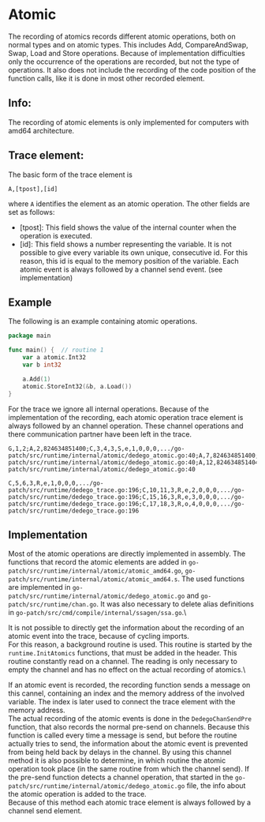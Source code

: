 # Atomic
The recording of atomics records different atomic operations, both on normal types and on atomic types. This includes Add, CompareAndSwap, Swap, Load and Store operations. Because of implementation difficulties only the occurrence of the operations are recorded, but not the type of operations. It also does not include the recording of the code position 
of the function calls, like it is done in most other recorded element.

## Info:
The recording of atomic elements is only implemented for computers with amd64 architecture.

## Trace element:
The basic form of the trace element is 
```
A,[tpost],[id]
```
where `A` identifies the element as an atomic operation.
The other fields are set as follows:
- [tpost]: This field shows the value of the internal counter when the operation is executed.
- [id]: This field shows a number representing the variable. It is not possible to give every variable its own unique, consecutive id. For this reason, this id is equal to the memory position of the variable.
Each atomic event is always followed by a channel send event. (see implementation)

## Example
The following is an example containing atomic operations.
```go
package main

func main() {  // routine 1
    var a atomic.Int32
	var b int32

	a.Add(1)
	atomic.StoreInt32(&b, a.Load())
}
```
For the trace we ignore all internal operations. Because of the implementation of the recording, each atomic operation trace element is always followed by an channel operation. These channel operations and there communication partner have been left in the trace.
```
G,1,2;A,2,824634851400;C,3,4,3,S,e,1,0,0,0,.../go-patch/src/runtime/internal/atomic/dedego_atomic.go:40;A,7,824634851400;C,8,9,3,S,e,2,0,0,0,.../go-patch/src/runtime/internal/atomic/dedego_atomic.go:40;A,12,824634851404;C,13,14,3,S,e,3,0,0,0,.../go-patch/src/runtime/internal/atomic/dedego_atomic.go:40

C,5,6,3,R,e,1,0,0,0,.../go-patch/src/runtime/dedego_trace.go:196;C,10,11,3,R,e,2,0,0,0,.../go-patch/src/runtime/dedego_trace.go:196;C,15,16,3,R,e,3,0,0,0,.../go-patch/src/runtime/dedego_trace.go:196;C,17,18,3,R,o,4,0,0,0,.../go-patch/src/runtime/dedego_trace.go:196
```

## Implementation
Most of the atomic operations are directly implemented in assembly. The functions that record the atomic elements are added in `go-patch/src/runtime/internal/atomic/atomic_amd64.go`, `go-patch/src/runtime/internal/atomic/atomic_amd64.s`. The used functions are implemented in `go-patch/src/runtime/internal/atomic/dedego_atomic.go` and `go-patch/src/runtime/chan.go`. It was also necessary to delete alias definitions in `go-patch/src/cmd/compile/internal/ssagen/ssa.go`.\

It is not possible to directly get the information about the recording of an atomic event into the trace, because of cycling imports.\
For this reason, a background routine is used. This routine is started by the `runtime.InitAtomics` functions, that must be added in the header. This routine constantly read on a channel. The reading is only necessary to empty the channel and has no effect on the actual recording of atomics.\

If an atomic event is recorded, the recording function sends a message on this cannel, containing an index and the memory address of the involved variable. The index is later used to connect the trace element with the memory address.\
The actual recording of the atomic events is done in the `DedegoChanSendPre` function, that also records the normal pre-send on channels. 
Because this function is called every time a message is send, but before the routine actually tries to send, the information about the atomic event is prevented from being held back by delays in the channel. By using this channel method it is also possible to determine, in which routine the atomic operation took place (in the same routine from which the channel send). If the pre-send function detects a channel operation, that started in the `go-patch/src/runtime/internal/atomic/dedego_atomic.go` file, the info about the atomic operation is added to the trace.\
Because of this method each atomic trace element is always followed by a channel send element. 
